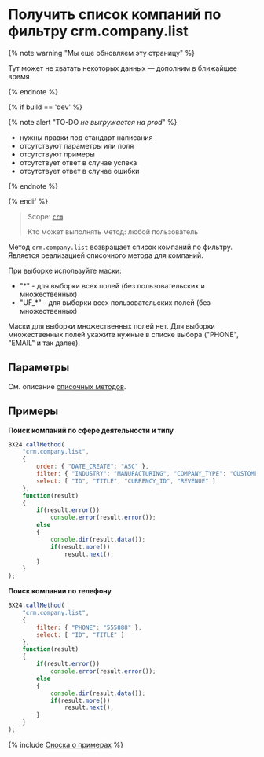# Получить список компаний по фильтру crm.company.list

{% note warning "Мы еще обновляем эту страницу" %}

Тут может не хватать некоторых данных — дополним в ближайшее время

{% endnote %}

{% if build == 'dev' %}

{% note alert "TO-DO _не выгружается на prod_" %}

- нужны правки под стандарт написания
- отсутствуют параметры или поля
- отсутствуют примеры
- отсутствует ответ в случае успеха
- отсутствует ответ в случае ошибки

{% endnote %}

{% endif %}

> Scope: [`crm`](../../scopes/permissions.md)
>
> Кто может выполнять метод: любой пользователь

Метод `crm.company.list` возвращает список компаний по фильтру. Является реализацией списочного метода для компаний.

При выборке используйте маски:
- "*" - для выборки всех полей (без пользовательских и множественных)
- "UF_*" - для выборки всех пользовательских полей (без множественных)

Маски для выборки множественных полей нет. Для выборки множественных полей укажите нужные в списке выбора ("PHONE", "EMAIL" и так далее).

## Параметры

См. описание [списочных методов](../../how-to-call-rest-api/list-methods-pecularities.md).

## Примеры

**Поиск компаний по сфере деятельности и типу**

```js
BX24.callMethod(
    "crm.company.list",
    {
        order: { "DATE_CREATE": "ASC" },
        filter: { "INDUSTRY": "MANUFACTURING", "COMPANY_TYPE": "CUSTOMER" },
        select: [ "ID", "TITLE", "CURRENCY_ID", "REVENUE" ]
    },
    function(result)
    {
        if(result.error())
            console.error(result.error());
        else
        {
            console.dir(result.data());
            if(result.more())
                result.next();
        }
    }
);
```

**Поиск компании по телефону**

```js
BX24.callMethod(
    "crm.company.list",
    {
        filter: { "PHONE": "555888" },
        select: [ "ID", "TITLE" ]
    },
    function(result)
    {
        if(result.error())
            console.error(result.error());
        else
        {
            console.dir(result.data());
            if(result.more())
                result.next();
        }
    }
);
```

{% include [Сноска о примерах](../../../_includes/examples.md) %}